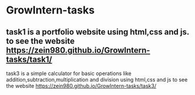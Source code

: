 # GrowIntern-tasks
task1 is a portfolio website using html,css and js. 
to see the website https://zein980.github.io/GrowIntern-tasks/task1/
-------------------------------------------------------------------------
task3 is a simple calculator for basic operations like addition,subtraction,multiplication and division  using html,css and js 
to see the website https://zein980.github.io/GrowIntern-tasks/task3/
